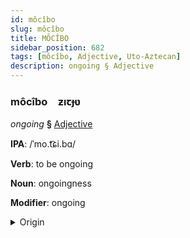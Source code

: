 ```yaml
---
id: môcîbo
slug: môcîbo
title: MÔCÎBO
sidebar_position: 682
tags: [môcîbo, Adjective, Uto-Aztecan]
description: ongoing § Adjective
---
```


### môcîbo&emsp;<span kind="abugida">ƶıꞇɟʋ</span>

*ongoing* **§** [Adjective](../../tags/Adjective)

**IPA**: /ˈmo.t͡ɕi.bɑ/

**Verb**: to be ongoing

**Noun**: ongoingness

**Modifier**: ongoing

<details>
    <summary>Origin</summary>
    Nahuatl mochipa /motʃipɑ/<br/>
    <em>Uto-Aztecan Language Family</em>
</details>